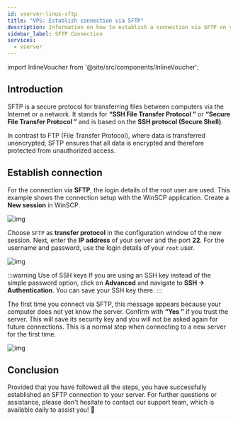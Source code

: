 ```yaml
---
id: vserver-linux-sftp
title: "VPS: Establish connection via SFTP"
description: Information on how to establish a connection via SFTP on your Linux VPS from ZAP-Hosting - ZAP-Hosting.com documentation
sidebar_label: SFTP Connection
services:
  - vserver
---
```


import InlineVoucher from '@site/src/components/InlineVoucher';





## Introduction

SFTP is a secure protocol for transferring files between computers via the Internet or a network. It stands for **“SSH File Transfer Protocol ”** or **“Secure File Transfer Protocol ”** and is based on the **SSH protocol (Secure Shell)**.

In contrast to FTP (File Transfer Protocol), where data is transferred unencrypted, SFTP ensures that all data is encrypted and therefore protected from unauthorized access.

<InlineVoucher />



## Establish connection

For the connection via **SFTP**, the login details of the root user are used. This example shows the connection setup with the WinSCP application. Create a **New session** in WinSCP.

![img](https://screensaver01.zap-hosting.com/index.php/s/HDsMr5mnJpC7FtM/download)

Choose `SFTP` as **transfer protocol** in the configuration window of the new session. Next, enter the **IP address** of your server and the port **22**. For the username and password, use the login details of your `root` user.

![img](https://screensaver01.zap-hosting.com/index.php/s/Wq59YHDnirKYkDr/download)

:::warning Use of SSH keys
If you are using an SSH key instead of the simple password option, click on **Advanced** and navigate to **SSH -> Authentication**. You can save your SSH key there.
:::

The first time you connect via SFTP, this message appears because your computer does not yet know the server. Confirm with **“Yes ”** if you trust the server. This will save its security key and you will not be asked again for future connections. This is a normal step when connecting to a new server for the first time.

![img](https://screensaver01.zap-hosting.com/index.php/s/DxErsePZJnkxyCp/download)





## Conclusion

Provided that you have followed all the steps, you have successfully established an SFTP connection to your server. For further questions or assistance, please don't hesitate to contact our support team, which is available daily to assist you! 🙂

<InlineVoucher />
